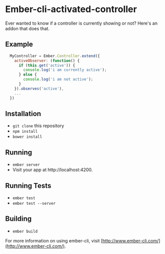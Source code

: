 # Ember-cli-activated-controller

Ever wanted to know if a controller is currently showing or not? Here's an addon that does that.

## Example

```javascript
  MyController = Ember.Controller.extend({
    activeObserver: (function() {
      if (this.get('active')) {
        console.log('i am currently active');
      } else {
        console.log('i am not active');
      }
    }).observes('active'),
    ...
  })
```

## Installation

* `git clone` this repository
* `npm install`
* `bower install`

## Running

* `ember server`
* Visit your app at http://localhost:4200.


## Running Tests

* `ember test`
* `ember test --server`

## Building

* `ember build`

For more information on using ember-cli, visit [http://www.ember-cli.com/](http://www.ember-cli.com/).
